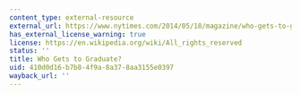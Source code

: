 ```yaml
---
content_type: external-resource
external_url: https://www.nytimes.com/2014/05/18/magazine/who-gets-to-graduate.html
has_external_license_warning: true
license: https://en.wikipedia.org/wiki/All_rights_reserved
status: ''
title: Who Gets to Graduate?
uid: 410d0d16-b7b8-4f9a-8a37-8aa3155e0397
wayback_url: ''
---
```


